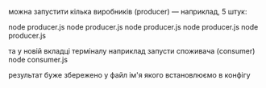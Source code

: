 можна запустити кілька виробників (producer) — наприклад, 5 штук:

node producer.js
node producer.js
node producer.js
node producer.js
node producer.js

та у новій вкладці терміналу наприклад запусти споживача (consumer)
node consumer.js

результат буже збережено у файл iм'я якого встановлюємо в конфiгу
